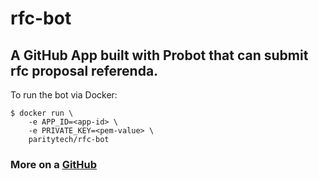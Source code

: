 # rfc-bot

## A GitHub App built with Probot that can submit rfc proposal referenda.

To run the bot via Docker:

```
$ docker run \
    -e APP_ID=<app-id> \
    -e PRIVATE_KEY=<pem-value> \
    paritytech/rfc-bot
```


### More on a [GitHub](https://github.com/paritytech/rfc-bot)
